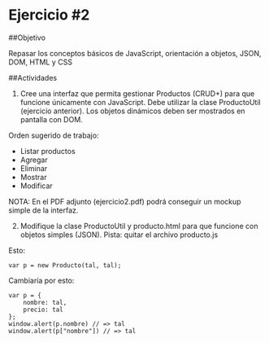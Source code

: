 Ejercicio #2
============

##Objetivo

Repasar los conceptos básicos de JavaScript, orientación a objetos, JSON, DOM, HTML y CSS

##Actividades

1. Cree una interfaz que permita gestionar Productos (CRUD+) para que funcione únicamente con JavaScript. Debe utilizar la clase ProductoUtil (ejercicio anterior). Los objetos dinámicos deben ser mostrados en pantalla con DOM.

Orden sugerido de trabajo:
- Listar productos
- Agregar
- Eliminar
- Mostrar
- Modificar

NOTA: En el PDF adjunto (ejercicio2.pdf) podrá conseguir un mockup simple de la interfaz.

2. Modifique la clase ProductoUtil y producto.html para que funcione con objetos simples (JSON).
Pista: quitar el archivo producto.js

Esto:
```
var p = new Producto(tal, tal);
```

Cambiaría por esto:
```
var p = {
	nombre: tal,
	precio: tal
};
window.alert(p.nombre) // => tal
window.alert(p["nombre"]) // => tal
```

